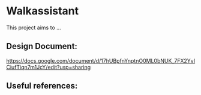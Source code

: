 # Walkassistant

This project aims to ...

## Design Document:
https://docs.google.com/document/d/17hUBpfnYnptnO0ML0bNUK_7FX2YvICiufTiqn7m1JcY/edit?usp=sharing

## Useful references:
